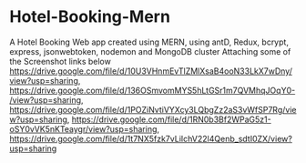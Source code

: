 # Hotel-Booking-Mern
A Hotel Booking Web app created using MERN, using antD, Redux, bcrypt, express, jsonwebtoken, nodemon and MongoDB cluster
Attaching some of the Screenshot links below
https://drive.google.com/file/d/10U3VHnmEvTlZMlXsaB4ooN33LkX7wDny/view?usp=sharing, https://drive.google.com/file/d/136OSmvomMYS5hLtGSr1m7QVMhqJOqY0-/view?usp=sharing, https://drive.google.com/file/d/1POZiNvtiVYXcy3LQbgZz2aS3vWfSP7Rg/view?usp=sharing, https://drive.google.com/file/d/1RN0b3Bf2WPaG5z1-oSY0vVK5nKTeaygr/view?usp=sharing, https://drive.google.com/file/d/1t7NX5fzk7vLiIchV22l4Qenb_sdtI0ZX/view?usp=sharing
